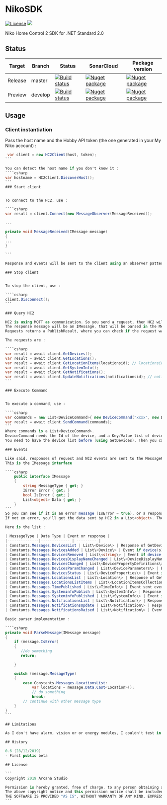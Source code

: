 
# NikoSDK

<a target="_blank" href="https://opensource.org/licenses/MIT"><img src="https://img.shields.io/badge/license-MIT-blue.svg" alt="License" /></a>
<a target="_blank" href="https://twitter.com/guruumeditation"><img src="https://img.shields.io/twitter/follow/guruumeditation.svg?style=social" /></a>

Niko Home Control 2 SDK for .NET Standard 2.0

## Status

| Target | Branch | Status | SonarCloud | Package version |
|--------------|------------- | --------- | --------| --------|
| Release | master | <a target="_blank" href="https://equinoxe.visualstudio.com/Niko%20Home%20Control%202%20SDK/_build?definitionId=41"><img src="https://equinoxe.visualstudio.com/Niko%20Home%20Control%202%20SDK/_apis/build/status/Master-Publish?branchName=master" alt="Build status" /></a> | <a target="_blank" href="https://sonarcloud.io/dashboard?id=Guruumeditation_Niko-HC2-SDK"><img src="https://sonarcloud.io/api/project_badges/measure?project=Guruumeditation_Niko-HC2-SDK&metric=alert_status" alt="Nuget package" /></a> | <a target="_blank" href="https://www.nuget.org/packages/Net.ArcanaStudio.NikoHC2SDK/"><img src="https://img.shields.io/nuget/v/Net.ArcanaStudio.NikoHC2SDK.svg" alt="Nuget package" /></a> |
| Preview | develop | <a target="_blank" href="https://equinoxe.visualstudio.com/Niko%20Home%20Control%202%20SDK/_build?definitionId=39"><img src="https://equinoxe.visualstudio.com/Niko%20Home%20Control%202%20SDK/_apis/build/status/Develop-Publish?branchName=development" alt="Build status" /></a>| <a target="_blank" href="https://sonarcloud.io/dashboard?id=Guruumeditation_Niko-HC2-SDK"><img src="https://sonarcloud.io/api/project_badges/measure?project=Guruumeditation_Niko-HC2-SDK&metric=alert_status" alt="Nuget package" /></a> | <a target="_blank" href="https://www.nuget.org/packages/Net.ArcanaStudio.NikoHC2SDK/"><img src="https://img.shields.io/nuget/vpre/Net.ArcanaStudio.NikoHC2SDK.svg" alt="Nuget package"/></a> |



## Usage
### Client instantiation

Pass the host name and the Hobby API token (the one generated in your My Niko account) :
````csharp
 var client = new HC2Client(host, token);
```

You can detect the host name if you don't know it :
````csharp
var hostname = HC2Client.DiscoverHost();
```
### Start client


To connect to the HC2, use :

````csharp
var result = client.Connect(new MessageObserver(MessageReceived));

...

private void MessageReceived(IMessage message)
{
...
}

```

Response and events will be sent to the client using an observer pattern, so you must pass a messageobserver.

### Stop client


To stop the client, use :

````csharp
client.Disconnect();
```

### Query HC2

HC2 is using MQTT as communication. So you send a request, then HC2 will send a response message to the client.
The response message will be an IMessage, that will be parsed in the MessageObserver you passed in the Connect method (examples after)
Requests returns a PublishResult, where you can check if the request was successful.

The requests are : 

````csharp
var result = await client.GetDevices();
var result = await client.GetLocations();
var result = await client.GetLocationItems(locationsid); // locationsid is a List<string> of locations ID which you want to get the devices in it
var result = await client.GetSystemInfo();
var result = await client.GetNotifications();
var result = await client.UpdateNotifications(notificationsid); // notificationsid is a List<string> of notifications id you want to set status as read
```

### Execute Command


To execute a command, use :

````csharp
var commands = new List<DeviceCommand>{ new DeviceCommand("xxxx", new Dictionary<string,string>{ {"Brightness","50"}});
var result = await client.SendCommand(commands);
```                       
Where commands is a List<DeviceCommand>.
DeviceCommand needs the Id of the device, and a Key/Value list of device properties name and the value you want to set;
You need to have the device list before (using GetDevices). Then you can check the Properties property, you have there the names of all the properties, their current value, and the property type (bool, choice, range,...) so you'll have all the info on what values are accepted.

### Events

Like said, responses of request and NC2 events are sent to the MessageObserver passed in the Subscribe method.
This is the IMessage interface

````csharp
    public interface IMessage
    {
        string MessageType { get; }
        IError Error { get; }
        bool IsError { get; }
        List<object> Data { get; }
    }
```
So you can see if it is an error message (IsError = true), or a response/event message.
If not en error, you'll get the data sent by HC2 in a List<object>. The type of object depends on the MessageType so you'll have to cast it.

Here is the list :

| MessageType | Data Type | Event or response |
|--------------|------------- | --------- |
| Constants.Messages.DevicesList | List\<Device\> | Response of GetDevices |
| Constants.Messages.DevicesAdded | List\<Device\> | Event if device(s) added |
| Constants.Messages.DevicesRemoved | List\<string\> | Event if device(s) removed (Ids of devices) |
| Constants.Messages.DevicesDisplayNameChanged | List\<DeviceDisplayName\> | Event if device name changed |
| Constants.Messages.DevicesChanged | List\<DevicePropertyDefinitions\> | Event if device property(ies) definition(s) changed |
| Constants.Messages.DevicesParamChanged | List\<DeviceParameters\> | Event if device property(ies) parameter(s) changed  |
| Constants.Messages.DevicesStatus | List\<DeviceProperties\> | Event if device property(ies) value(s) changed. Can be response of a command sent or an event generation physicaly (turning on a light, for instance) |
| Constants.Messages.LocationsList | List\<Location\> | Response of GetLocations |
| Constants.Messages.LocationsListItems | List\<LocationItemsCollection\> | Response of GetLocationItems |
| Constants.Messages.TimePublished | List\<TimeInfo\> | Event sent every 30 seconds by the HC2 |
| Constants.Messages.SysteminfoPublish | List\<SystemInfo\> | Response of GetSystemInfo |
| Constants.Messages.SysteminfoPublished | List\<SystemInfo\> | Event if system info updated |
| Constants.Messages.NotificationsList | List\<Notification\> | Response of GetNotifications |
| Constants.Messages.NotificationsUpdate | List\<Notification\> | Response of UpdateNotifications |
| Constants.Messages.NotificationsRaised | List\<Notification\> | Event when a new notification is raised |

Basic parser implementation : 

````csharp
private void ParseMessage(IMessage message)
{
    if (message.IsError)
    {
       //do something
       return;

    }

    switch (message.MessageType)
    {
        case Constants.Messages.LocationsList:
            var locations = message.Data.Cast<Location>();
            // do something
            break;
        // continue with other message type
    }
}
```

## Limitations

As I don't have alarm, vision or or energy modules, I couldn't test in real conditions.

## History

0.6 (28/12/2019)
- First public beta

## License

```
Copyright 2019 Arcana Studio

Permission is hereby granted, free of charge, to any person obtaining a copy of this software and associated documentation files (the "Software"), to deal in the Software without restriction, including without limitation the rights to use, copy, modify, merge, publish, distribute, sublicense, and/or sell copies of the Software, and to permit persons to whom the Software is furnished to do so, subject to the following conditions:
The above copyright notice and this permission notice shall be included in all copies or substantial portions of the Software.
THE SOFTWARE IS PROVIDED "AS IS", WITHOUT WARRANTY OF ANY KIND, EXPRESS OR IMPLIED, INCLUDING BUT NOT LIMITED TO THE WARRANTIES OF MERCHANTABILITY, FITNESS FOR A PARTICULAR PURPOSE AND NONINFRINGEMENT. IN NO EVENT SHALL THE AUTHORS OR COPYRIGHT HOLDERS BE LIABLE FOR ANY CLAIM, DAMAGES OR OTHER LIABILITY, WHETHER IN AN ACTION OF CONTRACT, TORT OR OTHERWISE, ARISING FROM, OUT OF OR IN CONNECTION WITH THE SOFTWARE OR THE USE OR OTHER DEALINGS IN THE SOFTWARE.
```
